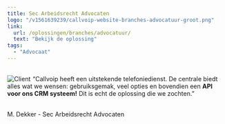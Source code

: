 ```yaml
---
title: Sec Arbeidsrecht Advocaten
logo: "/v1561639239/callvoip-website-branches-advocatuur-groot.png"
link:
  url: /oplossingen/branches/advocatuur/
  text: "Bekijk de oplossing"
tags:
  - "Advocaat"
---
```

<br>
<a href="https://www.secarbeidsrecht.nl/">
<img data-src="https://res.cloudinary.com/callvoip/image/upload/w_auto,dpr_auto//v1563974930/callvoip-website-testimonial-advocatuurNW.png" class="max-h-logo-small lg:max-h-logo cld-responsive block max-w-full mb-8 object-contain" alt="Client" data-width="500" src="https://res.cloudinary.com/callvoip/image/upload/w_500,dpr_1.0//v1563974930/callvoip-website-testimonial-advocatuurNW.png" style="float:left; padding-right:5px;">
</a>
“Callvoip heeft een uitstekende telefoniedienst. De centrale biedt alles wat we wensen: gebruiksgemak, veel opties en bovendien een <b>API voor ons CRM systeem!</b> Dit is echt de oplossing die we zochten.”
<br><br>
<p class=" lg:text-lg opacity-75 font-medium mb-8">M. Dekker - Sec Arbeidsrecht Advocaten</p>
